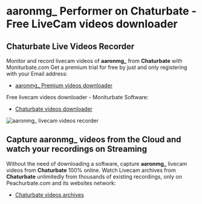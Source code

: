 # aaronmg_ Performer on Chaturbate - Free LiveCam videos downloader

## Chaturbate Live Videos Recorder

Monitor and record livecam videos of **aaronmg_** from **Chaturbate** with Moniturbate.com
Get a premium trial for free by just and only registering with your Email address:
* [aaronmg_ Premium videos downloader](https://moniturbate.com/request-demo-licence-key.html)

Free livecam videos downloader - Moniturbate Software:
* [Chaturbate videos downloader](https://moniturbate.com/moniturbate-download-software.html)

![aaronmg_ livecam videos recorder](https://peachurnet.com/templates/moniturbate-software.png)


## Capture aaronmg_ videos from the Cloud and watch your recordings on Streaming

Without the need of downloading a software, capture **aaronmg_** livecam videos from **Chaturbate** 100% online.
Watch Livecam archives from **Chaturbate** unlimitedly from thousands of existing recordings, only on Peachurbate.com and its websites network:
* [Chaturbate videos archives](https://peachurnet.com/)